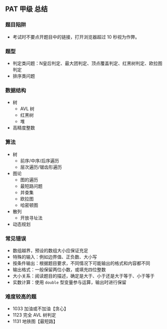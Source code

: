 ## PAT 甲级 总结

### 题目陷阱

- 考试时不要点开题目中的链接，打开浏览器超过 10 秒视为作弊。

### 题型

- 判定类问题：N皇后判定、最大团判定、顶点覆盖判定、红黑树判定、欧拉图判定
- 排序类问题

### 数据结构

- 树
    - AVL 树
    - 红黑树
    - 堆
- 高精度整数

### 算法

- 树
    - 前序/中序/后序遍历
    - 层次遍历/锯齿形遍历
- 图论
    - 图的遍历
    - 最短路问题
    - 并查集
    - 欧拉图
    - 哈密顿图
- 散列
    - 开放寻址法
- 动态规划

### 常见错误

- 数组越界，预设的数组大小应保证充足
- 特殊的输入：例如边界值、正负数、大小写
- 按条件输出：根据题目要求，不同情况下可能输出的格式和内容都不同
- 输出格式：一般保留两位小数，或填充四位整数
- 大小关系：阅读题目的描述，确定是大于、小于还是大于等于、小于等于
- 实数计算：使用 `double` 型变量参与运算，输出时进行保留

### 难度较高的题

- 1033 加油或不加油【贪心】
- 1123 完全 AVL 树判定
- 1131 地铁图【最短路】